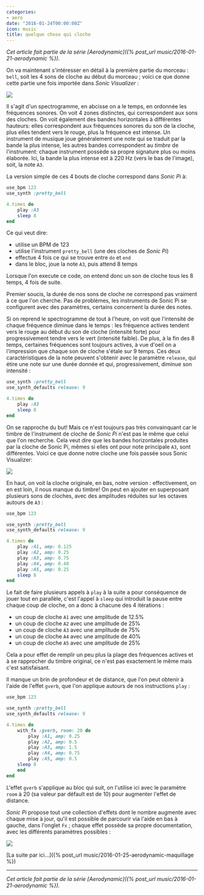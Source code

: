 ```yaml
---
categories:
- aero
date: "2016-01-24T00:00:00Z"
icon: music
title: quelque chose qui cloche
---
```


*Cet article fait partie de la série [Aerodynamic]({% post_url music/2016-01-21-aerodynamic %}).*

On va maintenant s'intéresser en détail à la première partie du
morceau : `bell`, soit les 4 sons de cloche au début du morceau ;
voici ce que donne cette partie une fois importée dans *Sonic Visualizer* :

<img data-action="zoom" src="/public/img/aerodynamic/cloche-sonic-visualizer-1.jpg" />

Il s'agit d'un spectrogramme, en abcisse on a le temps, en ordonnée
les fréquences sonores. On voit 4 zones distinctes, qui correspondent
aux sons des cloches. On voit également des bandes horizontales à
différentes hauteurs: elles correspondent aux fréquences sonores du
son de la cloche, plus elles tendent vers le rouge, plus la fréquence
est intense. Un instrument de musique joue généralement une note qui
se traduit par la bande la plus intense, les autres bandes
correspondent au *timbre* de l'instrument: chaque instrument possède
sa propre signature plus ou moins élaborée. Ici, la bande la plus
intense est à 220 Hz (vers le bas de l'image), soit, la note `A3`.

La version simple de ces 4 bouts de cloche correspond dans *Sonic Pi*
à:

```ruby
use_bpm 123
use_synth :pretty_bell

4.times do
    play :A3
    sleep 8
end
```

Ce qui veut dire:

* utilise un BPM de 123
* utilise l'instrument `pretty_bell` (une des cloches de *Sonic Pi*)
* effectue 4 fois ce qui se trouve entre `do` et `end`
* dans le bloc, joue la note `A3`, puis attend 8 temps

Lorsque l'on execute ce code, on entend donc un son de cloche tous
les 8 temps, 4 fois de suite.

Premier soucis, la durée de nos sons de cloche ne correspond pas
vraiment à ce que l'on cherche. Pas de problèmes, les instruments de
Sonic Pi se configurent avec des paramètres, certains concernent la
durée des notes.

Si on reprend le spectrogramme de tout à l'heure, on voit que
l'intensité de chaque fréquence diminue dans le temps : les fréquence
actives tendent vers le rouge au début du son de cloche (intensité
forte) pour progressivement tendre vers le vert (intensité faible).
De plus, à la fin des 8 temps, certaines fréquences sont toujours
actives, à vue d'oeil on a l'impression que chaque son de cloche
s'étale sur 9 temps. Ces deux caractéristiques de la note peuvent
s'obtenir avec le paramètre `release`, qui étire une note sur une
durée donnée et qui, progressivement, diminue son intensité :

```ruby
use_synth :pretty_bell
use_synth_defaults release: 9

4.times do
    play :A3
    sleep 8
end
```

On se rapproche du but! Mais ce n'est toujours pas très convainquant
car le timbre de l'instrument de cloche de *Sonic Pi* n'est pas le même
que celui que l'on recherche. Cela veut dire que les bandes
horizontales produites par la cloche de Sonic Pi, mêmes si elles ont
pour note principale `A3`, sont différentes. Voici ce que donne notre
cloche une fois passée sous Sonic Visualizer:

<img src="/public/img/aerodynamic/cloche-sonic-visualizer-2.jpg" data-action="zoom" />

En haut, on voit la cloche originale, en bas, notre version :
effectivement, on en est loin, il nous manque du timbre! On peut en
ajouter en superposant plusieurs sons de cloches, avec des amplitudes
réduites sur les octaves autours de `A3` :

```ruby
use_bpm 123

use_synth :pretty_bell
use_synth_defaults release: 9

4.times do
    play :A1, amp: 0.125
    play :A2, amp: 0.25
    play :A3, amp: 0.75
    play :A4, amp: 0.40
    play :A5, amp: 0.25
    sleep 8
end
```

Le fait de faire plusieurs appels à `play` à la suite a pour
conséquence de jouer tout en parallèle, c'est l'appel à `sleep` qui
introduit la pause entre chaque coup de cloche, on a donc à chacune des
4 itérations :

* un coup de cloche `A1` avec une amplitude de 12.5%
* un coup de cloche `A2` avec une amplitude de 25%
* un coup de cloche `A3` avec une amplitude de 75%
* un coup de cloche `A4` avec une amplitude de 40%
* un coup de cloche `A5` avec une amplitude de 25%

Cela a pour effet de remplir un peu plus la plage des fréquences
actives et à se rapprocher du timbre original, ce n'est pas exactement
le même mais c'est satisfaisant.

Il manque un brin de profondeur et de distance, que l'on peut obtenir
à l'aide de l'effet `gverb`, que l'on applique autours de nos
instructions `play` :

```ruby
use_bpm 123

use_synth :pretty_bell
use_synth_defaults release: 9

4.times do
    with_fx :gverb, room: 20 do
        play :A1, amp: 0.25
    	play :A2, amp: 0.5
        play :A3, amp: 1.5
        play :A4, amp: 0.75
        play :A5, amp: 0.5
 	sleep 8
    end
end
```

L'effet `gverb` s'applique au bloc qui suit, on l'utilise ici avec le
paramètre `room` à 20 (sa valeur par défault est de 10) pour augmenter
l'effet de distance.

*Sonic Pi* propose tout une collection d'effets dont le nombre
augmente avec chaque mise à jour, qu'il est possible de parcourir via
l'aide en bas à gauche, dans l'onglet `Fx` ; chaque effet possède sa
propre documentation, avec les différents paramètres possibles :

<img src="/public/img/aerodynamic/help-fx.png" data-action="zoom" />

[La suite par ici...]({% post_url music/2016-01-25-aerodynamic-maquillage %})

<hr />

*Cet article fait partie de la série [Aerodynamic]({% post_url music/2016-01-21-aerodynamic %}).*
